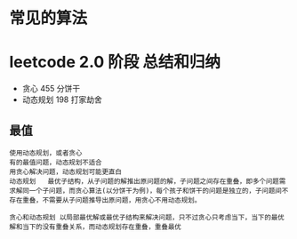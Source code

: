 # 常见的算法
#  leetcode  2.0 阶段   总结和归纳
- 贪心
    455 分饼干
- 动态规划
    198 打家劫舍

## 最值
    使用动态规划，或者贪心
    有的最值问题，动态规划不适合
    用贪心解决问题，动态规划可能更直白
    动态规划   最优子结构，从子问题的解推出原问题的解，子问题之间存在重叠，即多个问题需求解同一个子问题，而贪心算法(以分饼干为例)，每个孩子和饼干的问题是独立的，子问题间不存在重叠，不需要从子问题推导出原问题，用贪心不用动态规划。

    贪心和动态规划 以局部最优解或最优子结构来解决问题，只不过贪心只考虑当下，当下的最优解和当下的没有重叠关系，而动态规划存在重叠，重叠最优
